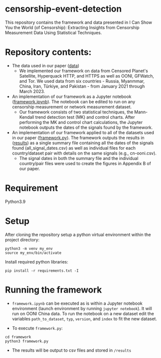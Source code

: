 # censorship-event-detection

This repository contains the framework and data presented in I Can Show You the World (of Censorship): Extracting Insights from Censorship Measurement Data Using Statistical Techniques.

# Repository contents:
- The data used in our paper ([data](/data))
  - We implemented our framework on data from Censored Planet's Satellite, Hyperquack HTTP, and HTTPS as well as OONI, GFWatch, and Tor. We used data from six countries - Russia, Myanmmar, China, Iran, Türkiye, and Pakistan - from January 2021 through March 2023.
- An implementation of our framework as a Jupyter notebook ([framework.ipynb](/framework)). The notebook can be edited to run on any censorship measurement or network measurement dataset.
  - Our framework consists of two statistical techniques, the Mann-Kendall trend detection test (MK) and control charts. After performing the MK and control chart calculations, the Jupyter notebook outputs the dates of the signals found by the framework. 
- An implementation of our framework applied to all of the datasets used in our paper ([framework.py](/framework)). The framework outputs the results in ([results](/results)) as a single summary file containing all the dates of the signals found (all_signal_dates.csv) as well as individual files for each country/dataset pair with details on the same signals (e.g., cn-ooni.csv).
  - The signal dates in both the summary file and the individual country/pair files were used to create the figures in Appendix B of our paper. 

# Requirement
Python3.9

# Setup
After cloning the repository setup a python virtual environment within the project directory:
```
python3 -m venv my_env
source my_env/bin/activate
```
Install required python libraries:
```
pip install -r requirements.txt -I
```
# Running the framework
- `framework.ipynb` can be executed as is within a Jupyter notebook environment (launch environment by running `jupyter notebook`). It will run on OONI China data. To run the notebook on a new dataset edit the variables `path_to_dataset`, `typ`, `version`, and `index` to fit the new dataset.

- To execute `framework.py`:
```
cd framework
python3 framework.py
```
- The results will be output to csv files and stored in `/results`

